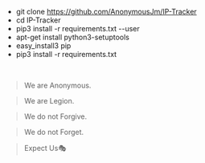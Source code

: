 - git clone https://github.com/AnonymousJm/IP-Tracker
- cd IP-Tracker
- pip3 install -r requirements.txt --user
- apt-get install python3-setuptools
- easy_install3 pip
- pip3 install -r requirements.txt

‎

> We are Anonymous.

> We are Legion.

> We do not Forgive.

> We do not Forget.

> Expect Us🎭
